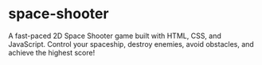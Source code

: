 # space-shooter
A fast-paced 2D Space Shooter game built with HTML, CSS, and JavaScript. Control your spaceship, destroy enemies, avoid obstacles, and achieve the highest score!
